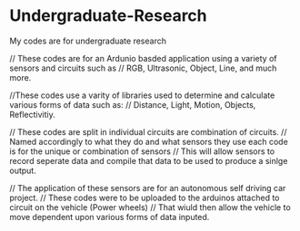 # Undergraduate-Research
My codes are for undergraduate  research 

// These codes are for an Ardunio basded application using a variety of sensors and circuits such as 
// RGB, Ultrasonic, Object, Line, and much more. 

//These codes use a varity of libraries used to determine and calculate various forms of data such as: 
// Distance, Light, Motion, Objects, Reflectivitiy. 

// These codes are split in individual circuits are combination of circuits. 
// Named accordingly to what they do and what sensors they use each code is for the unique or combination of sensors
// This will allow sensors to record seperate data and compile that data to be used to produce a sinlge output.

// The application of these sensors are for an autonomous self driving car project.
// These codes were to be uploaded to the arduinos attached to circuit on the vehicle (Power wheels)
// That wiuld then allow the vehicle to move dependent upon various forms of data inputed. 

